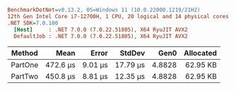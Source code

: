 ``` ini

BenchmarkDotNet=v0.13.2, OS=Windows 11 (10.0.22000.1219/21H2)
12th Gen Intel Core i7-12700H, 1 CPU, 20 logical and 14 physical cores
.NET SDK=7.0.100
  [Host]     : .NET 7.0.0 (7.0.22.51805), X64 RyuJIT AVX2
  DefaultJob : .NET 7.0.0 (7.0.22.51805), X64 RyuJIT AVX2


```
|  Method |     Mean |   Error |   StdDev |   Gen0 | Allocated |
|-------- |---------:|--------:|---------:|-------:|----------:|
| PartOne | 472.6 μs | 9.01 μs | 17.79 μs | 4.8828 |  62.95 KB |
| PartTwo | 450.8 μs | 8.81 μs | 12.35 μs | 4.8828 |  62.95 KB |
